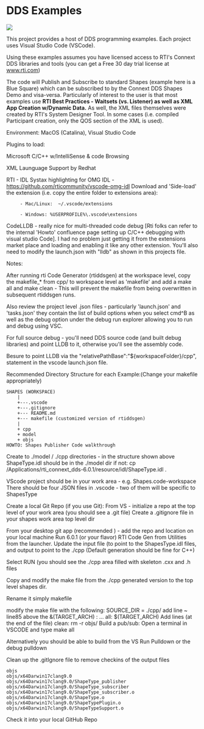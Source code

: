 # DDS Examples


![](https://github.com/psmass/DDSexamples/blob/master/RtiAsOne.png)

This project provides a host of DDS programming examples. Each project uses Visual Studio Code (VSCode).

Using these examples assumes you have licensed access to RTI's Connext DDS libraries and tools (you can get a Free 30 day trial license at www.rti.com)

The code will Publish and Subscribe to standard Shapes (example here is a Blue Square) which can be subscribed to by the Connext DDS Shapes Demo and visa-versa. Particularly of interest to the user is that most examples use **RTI Best Practices - Waitsets (vs. Listener) as well as XML App Creation w/Dynamic Data.**  As well, the XML files themselves were created by RTI's System Designer Tool. In some cases (i.e. compiled Participant creation, only the QOS section of the XML is used).

Environment: MacOS (Catalina), Visual Studio Code

Plugins to load:

Microsoft C/C++ w/IntelliSense & code Browsing

XML Launguage Support by Redhat

RTI - IDL Systax highlighting for OMG IDL - https://github.com/rticommunity/vscode-omg-idl Download and 'Side-load' the extension (i.e. copy the entire folder to extensions area):

         - Mac/Linux:  ~/.vscode/extensions
         
         - Windows: %USERPROFILE%\.vscode\extensions
CodeLLDB - really nice for multi-threaded code debug [Rti folks can refer to the internal 'Howto' confluence page setting up C/C++ debugging with visual studio Code]. I had no problem just getting it from the extensions market place and loading and enabling it like any other extension. You'll also need to modify the launch.json with "lldb" as shown in this projects file.

Notes:

After running rti Code Generator (rtiddsgen) at the workspace level, copy the makefile_* from cpp/ to workspace level as 'makefile' and add a make all and make clean - This will prevent the makefile from being overwritten in subsequent rtiddsgen runs.

Also review the project level .json files - particularly 'launch.json' and 'tasks.json' they contain the list of build options when you select cmd^B as well as the debug option under the debug run explorer allowing you to run and debug using VSC.

For full source debug - you'll need DDS source code (and built debug libraries) and point LLDB to it, otherwise you'll see the assembly code.

Besure to point LLDB via the "relativePathBase":"${workspaceFolder}/cpp", statement in the vscode launch.json file.

Recommended Directory Structure for each Example:(Change your makefile appropriately)
```
SHAPES (WORKSPACE)
    |
    +---.vscode 
    +---.gitignore
    +--- README.md
    +--- makefile (customized version of rtiddsgen)
    |
    + cpp
    + model
    + objs
HOWTO: Shapes Publisher Code walkthrough
```
Create to ./model / ./cpp directories - in the structure shown above ShapeType.idl should be in the ./model dir if not: cp /Applications/rti_connext_dds-6.0.1/resource/idl/ShapeType.idl .

VScode project should be in your work area - e.g. Shapes.code-workspace There should be four JSON files in .vscode - two of them will be specific to ShapesType

Create a local Git Repo (if you use Git): From VS - initialize a repo at the top level of your work area (you should see a .git file) Create a .gitignore file in your shapes work area top level dir

From your desktop git app (recommended ) - add the repo and location on your local machine
Run 6.0.1 (or your flavor) RTI Code Gen from Utilities from the launcher. Update the input file (to point to the ShapesType.idl files, and output to point to the ./cpp (Default generation should be fine for C++)

Select RUN (you should see the ./cpp area filled with skeleton .cxx and .h files

Copy and modify the make file from the ./cpp generated version to the top level shapes dir.

Rename it simply makefile 

modify the make file with the following:
SOURCE_DIR = ./cpp/
add line ~ line85 above the &(TARGET_ARCH) : … all: $(TARGET_ARCH)
Add lines (at the end of the file) 
clean: 
	rm -r objs/
Build a pub/sub: Open a terminal in VSCODE and type make all

Alternatively you should be able to build from the VS Run Pulldown or the debug pulldown

Clean up the .gitIgnore file to remove checkins of the output files

    objs
    objs/x64Darwin17clang9.0
    objs/x64Darwin17clang9.0/ShapeType_publisher
    objs/x64Darwin17clang9.0/ShapeType_subscriber
    objs/x64Darwin17clang9.0/ShapeType_subscriber.o
    objs/x64Darwin17clang9.0/ShapeType.o
    objs/x64Darwin17clang9.0/ShapeTypePlugin.o
    objs/x64Darwin17clang9.0/ShapeTypeSupport.o
Check it into your local GitHub Repo
